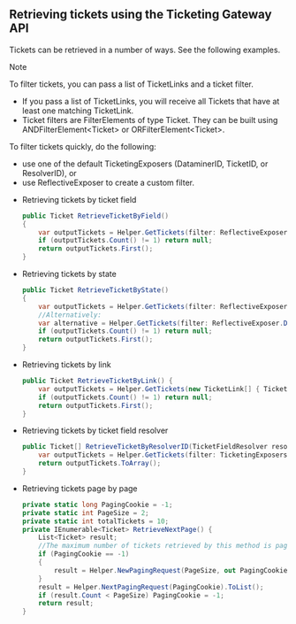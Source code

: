 ## Retrieving tickets using the Ticketing Gateway API

Tickets can be retrieved in a number of ways. See the following examples.

> [!NOTE]
> To filter tickets, you can pass a list of TicketLinks and a ticket filter.
> -  If you pass a list of TicketLinks, you will receive all Tickets that have at least one matching TicketLink.
> -  Ticket filters are FilterElements of type Ticket. They can be built using ANDFilterElement\<Ticket> or ORFilterElement\<Ticket>.
>
> To filter tickets quickly, do the following:
> -  use one of the default TicketingExposers (DataminerID, TicketID, or ResolverID), or
> -  use ReflectiveExposer to create a custom filter.

- Retrieving tickets by ticket field

    ```cs
    public Ticket RetrieveTicketByField()
    {
        var outputTickets = Helper.GetTickets(filter: ReflectiveExposer.DictField<Ticket, object>("CustomTicketFields","User").Equal("Jane"));
        if (outputTickets.Count() != 1) return null;
        return outputTickets.First();
    }
    ```

- Retrieving tickets by state

    ```cs
    public Ticket RetrieveTicketByState()
    {
        var outputTickets = Helper.GetTickets(filter: ReflectiveExposer.DictField<Ticket, object>("CustomTicketFields","State").Equal(0));
        //Alternatively:
        var alternative = Helper.GetTickets(filter: ReflectiveExposer.DictField<Ticket, object>("CustomTicketFields","State") .Equal(new GenericEnumEntry<int>() { Name = "Created", Value = 0 }));
        if (outputTickets.Count() != 1) return null;
        return outputTickets.First();
    }
    ```

- Retrieving tickets by link

    ```cs
    public Ticket RetrieveTicketByLink() {
        var outputTickets = Helper.GetTickets(new TicketLink[] { TicketLink.Create(new Skyline.DataMiner.Net.ElementID(123, 456)) });
        if (outputTickets.Count() != 1) return null;
        return outputTickets.First();
    }
    ```

- Retrieving tickets by ticket field resolver

    ```cs
    public Ticket[] RetrieveTicketByResolverID(TicketFieldResolver resolver) {
        var outputTickets = Helper.GetTickets(filter: TicketingExposers.ResolverID.Equal(resolver.ID));
        return outputTickets.ToArray();
    }
    ```

- Retrieving tickets page by page

    ```cs
    private static long PagingCookie = -1;
    private static int PageSize = 2;
    private static int totalTickets = 10;
    private IEnumerable<Ticket> RetrieveNextPage() {
        List<Ticket> result;
        //The maximum number of tickets retrieved by this method is pageSize * amount of DMAs in the DMS
        if (PagingCookie == -1)
        {
            result = Helper.NewPagingRequest(PageSize, out PagingCookie, out totalTickets, filter: TicketingExposers.DataMinerID.Equal(123)).ToList();
        }
        result = Helper.NextPagingRequest(PagingCookie).ToList();
        if (result.Count < PageSize) PagingCookie = -1;
        return result;
    }
    ```
